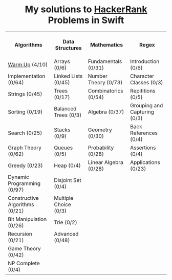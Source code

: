 <h1 align="center">My solutions to <a href="https://www.hackerrank.com/dashboard">HackerRank</a> Problems in Swift</h1>
<table style="width:100%">
<tr>
<th><p align="center">Algorithms</p></th>
<th><p align="center">Data Structures</p></th>
<th><p align="center">Mathematics</p></th>
<th><p align="center">Regex</p></th>
</tr>
<tr>
<td><a align="center" href="/Algorithms/WarmUp">Warm Up</a> (4/10)</td>
<td><a align="center">Arrays</a> (0/6)</td>
<td>Fundamentals (0/31)</td>
<td>Introduction (0/6)</td>
</tr>
<tr>
<td><a align="center">Implementation</a> (0/64)</td>
<td>Linked Lists (0/45)</td>
<td>Number Theory (0/73)</td>
<td>Character Classes (0/3)</td>
</tr>
<tr>
<td><a align="center">Strings</a> (0/45)</td>
<td>Trees (0/17)</td>
<td>Combinatorics (0/54)</td>
<td>Repititions (0/5)</td>
</tr>
<tr>
<td>Sorting (0/19)</td>
<td>Balanced Trees (0/3)</td>
<td>Algebra (0/37)</td>
<td>Grouping and Capturing (0/3)</td>
</tr>
<tr>
<td>Search (0/25)</td>
<td><a align="center">Stacks</a> (0/9)</td>
<td>Geometry (0/30)</td>
<td>Back References (0/4)</td>
</tr>
<tr>
<td>Graph Theory (0/62)</td>
<td>Queues (0/5)</td>
<td>Probability (0/28)</td>
<td>Assertions (0/4)</td>
</tr>
<tr>
<td>Greedy (0/23)</td>
<td>Heap (0/4)</td>
<td>Linear Algebra (0/28)</td>
<td>Applications (0/23)</td>
</tr>
<tr>
<td>Dynamic Programming (0/97)</td>
<td>Disjoint Set (0/4)</td>
<td></td>
<td></td>
</tr>
<tr>
<td>Constructive Algorithms (0/21)</td>
<td>Multiple Choice (0/3)</td>
<td></td>
<td></td>
</tr>
<tr>
<td><a align="center">Bit Manipulation</a> (0/26)</td>
<td>Trie (0/2)</td>
<td></td>
<td></td>
</tr>
<tr>
<td>Recursion (0/21)</td>
<td>Advanced (0/48)</td>
<td></td>
<td></td>
</tr>
<tr>
<td>Game Theory (0/42)</td>
<td></td>
<td></td>
<td></td>
</tr>
<tr>
<td>NP Complete (0/4)</td>
<td></td>
<td></td>
<td></td>
</tr>
</table>
<br>
